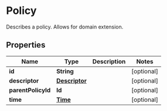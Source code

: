

# Policy

Describes a policy. Allows for domain extension.

## Properties

| Name | Type | Description | Notes |
|------------ | ------------- | ------------- | -------------|
|**id** | **String** |  |  [optional] |
|**descriptor** | [**Descriptor**](Descriptor.md) |  |  [optional] |
|**parentPolicyId** | **Id** |  |  [optional] |
|**time** | [**Time**](Time.md) |  |  [optional] |




